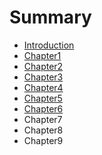 # Summary

* [Introduction](README.md)
* [Chapter1](chapter1.md)
* [Chapter2](chapter2.md)
* [Chapter3](Chapter3.md)
* [Chapter4](chapter4.md)
* [Chapter5](chapter5.md)
* [Chapter6](chapter6.md)
* Chapter7
* Chapter8
* Chapter9

